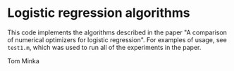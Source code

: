 Logistic regression algorithms
==============================

This code implements the algorithms described in the paper "A comparison of numerical optimizers for logistic regression".  For examples of usage, see `test1.m`, which was used to run all of the experiments in the paper.

Tom Minka
